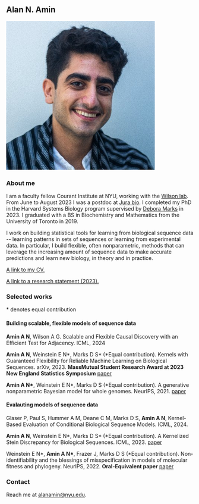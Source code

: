 ## Alan N. Amin
![Image](/assets/zUg6W86__400x400.jpg)

### About me

I am a faculty fellow Courant Institute at NYU, working with the [Wilson lab](https://cims.nyu.edu/~andrewgw/).
From June to August 2023 I was a postdoc at [Jura bio](https://www.jura.bio).
I completed my PhD in the Harvard Systems Biology program supervised by [Debora Marks](https://www.deboramarkslab.com/) in 2023.
I graduated with a BS in Biochemistry and Mathematics from the University of Toronto in 2019.

I work on building statistical tools for learning from biological sequence data -- learning patterns in sets of sequences or learning from experimental data.
In particular, I build flexible, often nonparametric, methods that can leverage the increasing amount of sequence data to make accurate predictions and learn new biology, in theory and in practice.

[A link to my CV.](https://github.com/AlanNawzadAmin/alannawzadamin.github.io/blob/main/assets/Alan_Amin_CV.pdf?raw=true)

[A link to a research statement (2023).](https://github.com/AlanNawzadAmin/alannawzadamin.github.io/blob/main/assets/Research_statement.pdf?raw=true)

### Selected works
\* denotes equal contribution

#### Building scalable, flexible models of sequence data

**Amin A N**, Wilson A G. Scalable and Flexible Causal Discovery with an Efficient Test for Adjacency. ICML, 2024

**Amin A N**, Weinstein E N\*, Marks D S\* (*Equal contribution). Kernels with Guaranteed Flexibility for Reliable Machine Learning on Biological Sequences. arXiv, 2023. **MassMutual Student Research Award at 2023 New England Statistics Symposium** [paper](https://arxiv.org/abs/2304.03775)

**Amin A N\***, Weinstein E N\*, Marks D S (*Equal contribution). A generative nonparametric Bayesian model for whole genomes. NeurIPS, 2021. [paper](https://proceedings.neurips.cc/paper/2021/hash/e9dcb63ca828d0e00cd05b445099ed2e-Abstract.html)

#### Evalauting models of sequence data

Glaser P, Paul S, Hummer A M, Deane C M, Marks D S, **Amin A N**, Kernel-Based Evaluation of Conditional Biological Sequence Models. ICML, 2024.

**Amin A N**, Weinstein E N\*, Marks D S\* (*Equal contribution). A Kernelized Stein Discrepancy for Biological Sequences. ICML, 2023. [paper](https://proceedings.mlr.press/v202/amin23a.html)

Weinstein E N\*, **Amin A N\***, Frazer J, Marks D S (*Equal contribution). Non-identifiability and the blessings of misspecification in models of molecular fitness and phylogeny. NeurIPS, 2022. **Oral-Equivalent paper** [paper](https://proceedings.neurips.cc/paper_files/paper/2022/file/247e592848391fe01f153f179c595090-Paper-Conference.pdf)

### Contact
Reach me at alanamin@nyu.edu.


